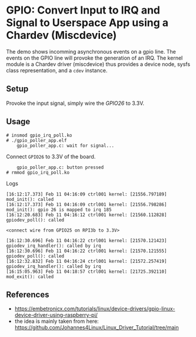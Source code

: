 # GPIO: Convert Input to IRQ and Signal to Userspace App using a Chardev (Miscdevice)

The demo shows incomming asynchronous events on a gpio line. The events on the GPIO line will provoke the generation of an IRQ. The kernel module is a Chardev driver (miscdevice) thus provides a device node, sysfs class representation, and a `cdev` instance.  

## Setup

Provoke the input signal, simply wire the *GPIO26* to 3.3V.  

## Usage

```
# insmod gpio_irq_poll.ko
# ./gpio_poller_app.elf
    gpio_poller_app.c: wait for signal...
```
Connect `GPIO26` to 3.3V of the board.
```
    gpio_poller_app.c: button pressed
# rmmod gpio_irq_poll.ko
```

Logs  
```
[16:12:17.373] Feb 11 04:16:09 ctrl001 kernel: [21556.797189] mod_init(): called
[16:12:17.373] Feb 11 04:16:09 ctrl001 kernel: [21556.798286] mod_init(): gpio 26 is mapped to irq 185
[16:12:20.683] Feb 11 04:16:12 ctrl001 kernel: [21560.112828] gpiodev_poll(): called

<connect wire from GPIO25 on RPI3b to 3.3V>

[16:12:30.696] Feb 11 04:16:22 ctrl001 kernel: [21570.121423] gpiodev_irq_handler(): called by irq
[16:12:30.696] Feb 11 04:16:22 ctrl001 kernel: [21570.121555] gpiodev_poll(): called
[16:12:32.832] Feb 11 04:16:24 ctrl001 kernel: [21572.257419] gpiodev_irq_handler(): called by irq
[16:15:05.963] Feb 11 04:18:57 ctrl001 kernel: [21725.392110] mod_exit(): called
```

## References
- https://embetronicx.com/tutorials/linux/device-drivers/gpio-linux-device-driver-using-raspberry-pi/
- the idea is mainly taken from here: https://github.com/Johannes4Linux/Linux_Driver_Tutorial/tree/main
